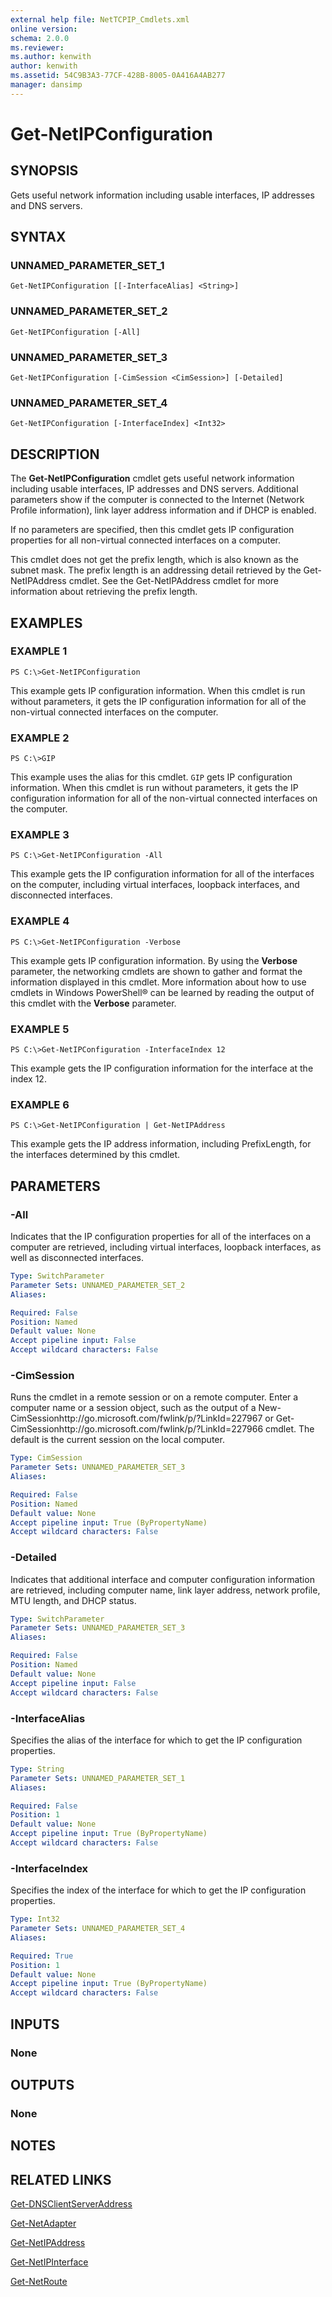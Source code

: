```yaml
---
external help file: NetTCPIP_Cmdlets.xml
online version: 
schema: 2.0.0
ms.reviewer:
ms.author: kenwith
author: kenwith
ms.assetid: 54C9B3A3-77CF-428B-8005-0A416A4AB277
manager: dansimp
---
```


# Get-NetIPConfiguration

## SYNOPSIS
Gets useful network information including usable interfaces, IP addresses and DNS servers.

## SYNTAX

### UNNAMED_PARAMETER_SET_1
```
Get-NetIPConfiguration [[-InterfaceAlias] <String>]
```

### UNNAMED_PARAMETER_SET_2
```
Get-NetIPConfiguration [-All]
```

### UNNAMED_PARAMETER_SET_3
```
Get-NetIPConfiguration [-CimSession <CimSession>] [-Detailed]
```

### UNNAMED_PARAMETER_SET_4
```
Get-NetIPConfiguration [-InterfaceIndex] <Int32>
```

## DESCRIPTION
The **Get-NetIPConfiguration** cmdlet gets useful network information including usable interfaces, IP addresses and DNS servers.
Additional parameters show if the computer is connected to the Internet (Network Profile information), link layer address information and if DHCP is enabled.

If no parameters are specified, then this cmdlet gets IP configuration properties for all non-virtual connected interfaces on a computer.

This cmdlet does not get the prefix length, which is also known as the subnet mask.
The prefix length is an addressing detail retrieved by the Get-NetIPAddress cmdlet.
See the Get-NetIPAddress cmdlet for more information about retrieving the prefix length.

## EXAMPLES

### EXAMPLE 1
```
PS C:\>Get-NetIPConfiguration
```

This example gets IP configuration information.
When this cmdlet is run without parameters, it gets the IP configuration information for all of the non-virtual connected interfaces on the computer.

### EXAMPLE 2
```
PS C:\>GIP
```

This example uses the alias for this cmdlet.
`GIP` gets IP configuration information.
When this cmdlet is run without parameters, it gets the IP configuration information for all of the non-virtual connected interfaces on the computer.

### EXAMPLE 3
```
PS C:\>Get-NetIPConfiguration -All
```

This example gets the IP configuration information for all of the interfaces on the computer, including virtual interfaces, loopback interfaces, and disconnected interfaces.

### EXAMPLE 4
```
PS C:\>Get-NetIPConfiguration -Verbose
```

This example gets IP configuration information.
By using the **Verbose** parameter, the networking cmdlets are shown to gather and format the information displayed in this cmdlet.
More information about how to use cmdlets in Windows PowerShell® can be learned by reading the output of this cmdlet with the **Verbose** parameter.

### EXAMPLE 5
```
PS C:\>Get-NetIPConfiguration -InterfaceIndex 12
```

This example gets the IP configuration information for the interface at the index 12.

### EXAMPLE 6
```
PS C:\>Get-NetIPConfiguration | Get-NetIPAddress
```

This example gets the IP address information, including PrefixLength, for the interfaces determined by this cmdlet.

## PARAMETERS

### -All
Indicates that the IP configuration properties for all of the interfaces on a computer are retrieved, including virtual interfaces, loopback interfaces, as well as disconnected interfaces.

```yaml
Type: SwitchParameter
Parameter Sets: UNNAMED_PARAMETER_SET_2
Aliases: 

Required: False
Position: Named
Default value: None
Accept pipeline input: False
Accept wildcard characters: False
```

### -CimSession
Runs the cmdlet in a remote session or on a remote computer.
Enter a computer name or a session object, such as the output of a New-CimSessionhttp://go.microsoft.com/fwlink/p/?LinkId=227967 or Get-CimSessionhttp://go.microsoft.com/fwlink/p/?LinkId=227966 cmdlet.
The default is the current session on the local computer.

```yaml
Type: CimSession
Parameter Sets: UNNAMED_PARAMETER_SET_3
Aliases: 

Required: False
Position: Named
Default value: None
Accept pipeline input: True (ByPropertyName)
Accept wildcard characters: False
```

### -Detailed
Indicates that additional interface and computer configuration information are retrieved, including computer name, link layer address, network profile, MTU length, and DHCP status.

```yaml
Type: SwitchParameter
Parameter Sets: UNNAMED_PARAMETER_SET_3
Aliases: 

Required: False
Position: Named
Default value: None
Accept pipeline input: False
Accept wildcard characters: False
```

### -InterfaceAlias
Specifies the alias of the interface for which to get the IP configuration properties.

```yaml
Type: String
Parameter Sets: UNNAMED_PARAMETER_SET_1
Aliases: 

Required: False
Position: 1
Default value: None
Accept pipeline input: True (ByPropertyName)
Accept wildcard characters: False
```

### -InterfaceIndex
Specifies the index of the interface for which to get the IP configuration properties.

```yaml
Type: Int32
Parameter Sets: UNNAMED_PARAMETER_SET_4
Aliases: 

Required: True
Position: 1
Default value: None
Accept pipeline input: True (ByPropertyName)
Accept wildcard characters: False
```

## INPUTS

### None

## OUTPUTS

### None

## NOTES

## RELATED LINKS

[Get-DNSClientServerAddress](../DNSClient_Cmdlets/Get-DnsClientServerAddress.md)

[Get-NetAdapter](../NetAdapter_Cmdlets/Get-NetAdapter.md)

[Get-NetIPAddress](./Get-NetIPAddress.md)

[Get-NetIPInterface](./Get-NetIPInterface.md)

[Get-NetRoute](./Get-NetRoute.md)

